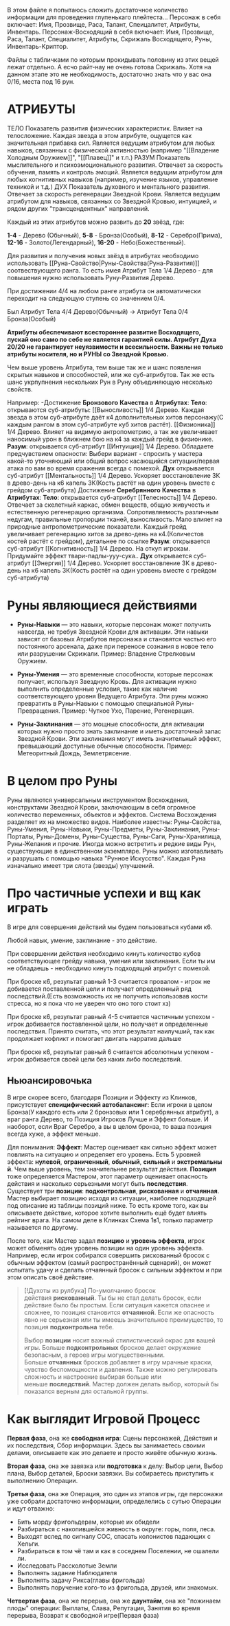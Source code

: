 В этом файле я попытаюсь сложить достаточное количество информации для проведения глупенькаго плейтеста...
Персонаж в себя включает: Имя, Прозвище, Раса, Талант, Спеицалитет, Атрибуты, Инвентарь.
Персонаж-Восходящий в себя включает: Имя, Прозвище, Раса, Талант, Специалитет, Атрибуты, Скрижаль Восходящего, Руны, Инвентарь-Криптор.

Файлы с табличками по которым прокидывать половину из этих вещей лежат отдельно. А есчо райт-нау не очень готова Скрижаль. Хотя на данном этапе это не необходимость, достаточно знать что у вас она 0/16, места под 16 рун.

# АТРИБУТЫ
ТЕЛО
	Показатель развития физических характеристик. Влияет на телосложение. Каждая звезда в этом атрибуте, ощущется как значительная прибавка сил. Является ведущим атрибутом для любых навыков, связанных с физической активностью (например "[[Владение Холодным Оружием]]", "[[Плавец]]" и т.п.)
РАЗУМ
	Показатель мыслительного и психоэмоционального развития. Отвечает за скорость обучения, память и контроль эмоций. Является ведущим атрибутом для любых когнитивных навыков (например, изучение языков, управление техникой и т.д.)
ДУХ
	Показатель духовного и ментального развития. Отвечает за скорость регенерации Звездной Крови. Является ведущим атрибутом для навыков, связанных со Звездной Кровью, интуицией, и рядом других "трансцендентных" направлений.

Каждый из этих атрибутов можно развить до **20** звёзд, где:

**1-4** - Дерево (Обычный), 
**5-8** - Бронза(Особый),
**8-12** - Серебро(Прима),
**12-16** - Золото(Легендарный),
**16-20** - Небо(Божественный).

Для развития и получения новых звёзд в атрибутах необходимо использовать [[Руна-Свойство|Руны-Свойства(Руна-Развития)]] соотвествующего ранга. То есть имея Атрибут Тела 1/4 Дерево - для повышения нужно использовать Руну-Развития Дерево.

При достижении 4/4 на любом ранге атрибута он автоматически переходит на следующую ступень со значением 0/4.

Был Атрибут Тела 4/4 Дерево(Обычный) -> Атрибут Тела 0/4 Бронза(Особый)

**Атрибуты обеспечивают всестороннее развитие Восходящего, пускай оно само по себе не является гарантией силы. Атрибут Духа 20/20 не гарантирует неуязвимости и всесильности. Важны не только атрибуты носителя, но и РУНЫ со Звездной Кровью.**

Чем выше уровень Атрибута, тем выше так же и шанс появления скрытых навыков и способностей, или же суб-атрибутов. Так же есть шанс укрпупнения нескольких Рун в Руну объединяющую несколько свойств.

Например:
	-Достижение **Бронзового** **Качества** в **Атрибутах**:
		**Тело**: открываются суб-атрибуты:
			 [[Выносливость]] 1/4 Дерево. Каждая звезда в этом суб-атрибуте даёт к4 дополнительных хитов персонажу(С каждым рангом в этом суб-атрибуте куб хитов растёт).
			 [[Физионика]] 1/4 Дерево. Влияет на видимую антропометрию, а так же увеличивает наносимый урон в ближнем бою на к4 за каждый грейд в физионике.
		**Разум**: открывается суб-атрибут [[Интуиция]] 1/4 Дерево. Обладаете предчувствием опасности: Выбери вариант - спросить у мастера какой-то уточняющий или общий вопрос касающийся ситуации/первая атака по вам во время сражения всегда с помехой.
		**Дух** открывается суб-атрибут [[Ментальность]] 1/4 Дерево. Ускоряет восстановление ЗК в древо-день на к6 капель ЗК(Кость растёт на один уровень вместе с грейдом суб-атрибута)
	Достижение **Серебрянного** **Качества** в **Атрибутах**:
		**Тело**: открывается суб-атрибут [[Телесность]] 1/4 Дерево. Отвечает за скелетный каркас, обмен веществ, общую живучесть и естественную регенерацию организма. Сопротивляемость различным недугам, правильные пропорции тканей, выносливость. Мало влияет на природные антропометрические показатели. Каждый грейд увеличивает регенерацию хитов за древо-день на к4.(Количестов костей растёт с грейдом), детальнее по ссылке
		**Разум**: открывается суб-атрибут [[Когнитивность]] 1/4 Дерево. На откуп игрокам. Придумайте эффект твари-падлы-ууу-сука..
		**Дух** открывается суб-атрибут [[Энергия]] 1/4 Дерево. Ускоряет восстановление ЗК в древо-день на к6 капель ЗК(Кость растёт на один уровень вместе с грейдом суб-атрибута)


# Руны являющиеся действиями
- **Руны-Навыки** — это навыки, которые персонаж может получить навсегда, не требуя Звездной Крови для активации. Эти навыки зависят от базовых Атрибутов персонажа и становятся частью его постоянного арсенала, даже при переносе сознания в новое тело или разрушении Скрижали. Пример: Владение Стрелковым Оружием.
    
- **Руны-Умения** — это временные способности, которые персонаж получает, используя Звездную Кровь. Для активации нужно выполнить определенные условия, такие как наличие соответствующего уровня Ведущего Атрибута. Эти руны можно превратить в Руны-Навыки с помощью специальной Руны-Превращения. Пример: Чуткое Ухо, Парение, Регенерация.
    
- **Руны-Заклинания** — это мощные способности, для активации которых нужно просто знать заклинание и иметь достаточный запас Звездной Крови. Эти заклинания могут иметь значительный эффект, превышающий доступные обычные способности. Пример: Метеоритный Дождь, Землетрясение.

# В целом про Руны
Руны являются универсальным инструментом Восхождения, конструктами Звездной Крови, заключающим в себя огромное количество переменных, объектов и эффектов. Система Восхождения разделяет их на множество видов. Наиболее известны: Руны-Свойства, Руны-Умения, Руны-Навыки, Руны-Предметы, Руны-Заклинания, Руны-Порталы, Руны-Домены, Руны-Существа, Руны-Саги, Руны-Хранилища, Руны-Желания и прочие. Иногда можно встретить и редкие виды Рун, существующие в единственном экземпляре. Руны можно изготавливать и разрушать с помощью навыка "Рунное Искусство". Каждая Руна изначально имеет три слота (звезды) улучшений.

# Про частичные успехи и вщ как играть
В игре для совершения действий мы будем пользоваться кубами к6. 

Любой навык, умение, заклинание - это действие. 

При совершении действия необходимо кинуть количество кубов соответствующее грейду навыка, умения или заклинания. Если ты им не обладаешь - необходимо кинуть подходящий атрибут с помехой.

При броске к6, результат равный 1-3 считается провалом - игрок не добивается поставленной цели и получает определенный ряд последствий.(Есть возможность их не получить использовав кости стресса, но я пока что не уверен что оно того стоит хз)

При броске к6, результат равный 4-5 считается частичным успехом - игрок добивается поставленной цели, но получает и определенные последствия. Принято считать, что этот результат наилучший, так как продолжает кофликт и помогает двигать нарратив дальше

При броске к6, результат равный 6 считается абсолютным успехом - игрок добивается своей цели без каких либо последствий.

## Ньюансировочька
В игре скорее всего, благодаря Позиции и Эффекту из Клинков, присутствует **спеицифический автобалансинг**: Если игроки в целом Бронза(У каждого есть или 2 бронзовых или 1 серебрянных атрибут), а враг ранга Дерево, то Позиция Игроков Лучше и Эффект больше. И наоборот, если Враг Серебро, а вы в целом бронза, то ваша позиция всегда хуже, а эффект меньше.

Для понимания:
	**Эффект**: Мастер оценивает как сильно эффект может повлиять на ситуацию и определяет его уровень. Есть 5 уровней эффекта: **нулевой**, **ограниченный**, **обычный**, **сильный** и **экстремальный**. Чем выше уровень, тем значительнее результат действия.
	**Позиция** тоже определяется Мастером, этот параметр оценивает опасность действия и насколько серьезными могут быть **последствия**. Существует три **позиции**: **подконтрольная**, **рискованная** и **отчаянная**. Мастер выбирает позицию исходя из ситуации, наиболее подходящей под описание из таблицы позиций ниже.
То есть кроме того, как вы описываете действие, которое хотите выполнить ещё будет влиять рейтинг врага. На самом деле в Клинках Схема 1в1, только параметр называется по другому.

После того, как Мастер задал **позицию** и **уровень эффекта**, игрок может обменять один уровень позиции на один уровень эффекта. Например, если игрок собирался совершить рискованный бросок с обычным эффектом (самый распространённый сценарий), он может испытать удачу и сделать отчаянный бросок с сильным эффектом и при этом описать своё действие.

> [!Духоты из рулбука]
> По-умолчанию бросок действия **рискованный**. Ты бы не стал делать бросок, если действие было бы простым. Если ситуация кажется опаснее и сложнее, то позиция становится **отчаянной**. Если же опасность явно не серьезная или ты имеешь значительное преимущество, то позиция **подконтрольна** тебе.
> 
> Выбор **позиции** носит важный стилистический окрас для вашей игры. Больше **подконтрольных** бросков делает окружение безопасным, а героев игры могущественными. Больше **отчаянных** бросков добавляет в игру мрачные краски, чувство беспомощности и давления. Также можно регулировать сложность и настроение выбирая больше или меньше **последствий**. Мастер должен делать выбор, который бы показался верным для остальной группы.

# Как выглядит Игровой Процесс

**Первая фаза**, она же **свободная игра**: Сцены персонажей, Действия и их последствия, Сбор информации. Здесь вы занимаетесь своими делами, описываете как это делаете и просто живёте обычную жизнь.

**Вторая фаза**, она же завязка или **подготовка** к делу: Выбор цели, Выбор плана, Выбор деталей, Броски завязки. Вы собираетесь приступить к выполнению Операции.


**Третья фаза**, она же Операция, это один из этапов игры, где персонажи уже собрали достаточно информации, определелись с сутью Операции и идут отважно:
- Бить морду фригольдерам, которые их обидели
- Разбираться с накопившейся живность в округе: горы, поля, леса.
- Выходят вслед по сигналу СОС, спасать колонистов падающих с Хельги.
- Разбираться в том чё там и как в соседнем Поселении, не ошалели ли.
- Исследовать Рассколотые Земли
- Выполнять задание Наблюдателя
- Выполнять задачу Рикса(главы фригольда)
- Выполнять поручение кого-то из фригольда, друзей, или знакомых.

**Четвертая фаза**, она же перерыв, она же **даунтайм**, она же "пожинаем плоды" операции: Выплаты, Слава, Репутация, Занятия во время перерыва, Возврат к свободной игре(Первая фаза)

